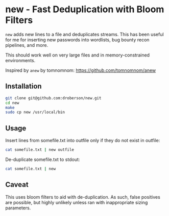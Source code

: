 # new - Fast Deduplication with Bloom Filters

`new` adds new lines to a file and deduplicates streams. This has been
useful for me for inserting new passwords into wordlists, bug bounty
recon pipelines, and more.

This should work well on very large files and in memory-constrained
environments.

Inspired by `anew` by tomnomnom: https://github.com/tomnomnom/anew

## Installation

```sh
git clone git@github.com:droberson/new.git
cd new
make
sudo cp new /usr/local/bin
```

## Usage

Insert lines from somefile.txt into outfile only if they do not exist
in outfile:

```sh
cat somefile.txt | new outfile
```

De-duplicate somefile.txt to stdout:

```sh
cat somefile.txt | new
```

## Caveat

This uses bloom filters to aid with de-duplication. As such, false
positives are possible, but highly unlikely unless ran with
inappropriate sizing parameters.
